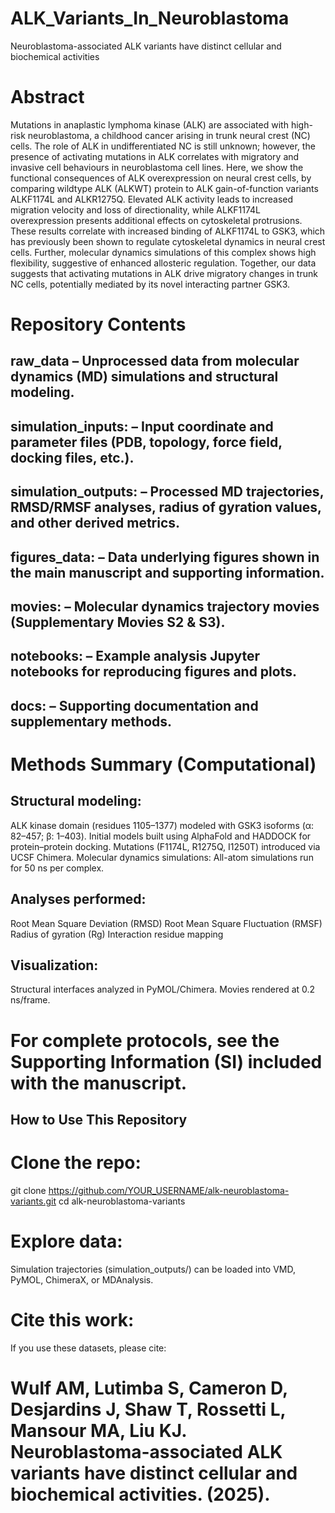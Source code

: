 # ALK_Variants_In_Neuroblastoma
Neuroblastoma-associated ALK variants have distinct cellular and biochemical activities 
# Abstract
Mutations in anaplastic lymphoma kinase (ALK) are associated with high-risk neuroblastoma, a childhood cancer arising in trunk neural crest (NC) cells. The role of ALK in undifferentiated NC is still unknown; however, the presence of activating mutations in ALK correlates with migratory and invasive cell behaviours in neuroblastoma cell lines. Here, we show the functional consequences of ALK overexpression on neural crest cells, by comparing wildtype ALK (ALKWT) protein to ALK gain-of-function variants ALKF1174L and ALKR1275Q. Elevated ALK activity leads to increased migration velocity and loss of directionality, while ALKF1174L overexpression presents additional effects on cytoskeletal protrusions. These results correlate with increased binding of ALKF1174L to GSK3, which has previously been shown to regulate cytoskeletal dynamics in neural crest cells. Further, molecular dynamics simulations of this complex shows high flexibility, suggestive of enhanced allosteric regulation. Together, our data suggests that activating mutations in ALK drive migratory changes in trunk NC cells, potentially mediated by its novel interacting partner GSK3.

# Repository Contents
## raw_data – Unprocessed data from molecular dynamics (MD) simulations and structural modeling.
## simulation_inputs: – Input coordinate and parameter files (PDB, topology, force field, docking files, etc.).
## simulation_outputs: – Processed MD trajectories, RMSD/RMSF analyses, radius of gyration values, and other derived metrics.
## figures_data: – Data underlying figures shown in the main manuscript and supporting information.
## movies: – Molecular dynamics trajectory movies (Supplementary Movies S2 & S3).
## notebooks: – Example analysis Jupyter notebooks for reproducing figures and plots.
## docs: – Supporting documentation and supplementary methods.

# Methods Summary (Computational)

## Structural modeling:
ALK kinase domain (residues 1105–1377) modeled with GSK3 isoforms (α: 82–457; β: 1–403).
Initial models built using AlphaFold and HADDOCK for protein–protein docking.
Mutations (F1174L, R1275Q, I1250T) introduced via UCSF Chimera.
Molecular dynamics simulations:
All-atom simulations run for 50 ns per complex.

## Analyses performed:
Root Mean Square Deviation (RMSD)
Root Mean Square Fluctuation (RMSF)
Radius of gyration (Rg)
Interaction residue mapping

## Visualization:
Structural interfaces analyzed in PyMOL/Chimera.
Movies rendered at 0.2 ns/frame.

# For complete protocols, see the Supporting Information (SI) included with the manuscript.



## How to Use This Repository

# Clone the repo:
git clone https://github.com/YOUR_USERNAME/alk-neuroblastoma-variants.git
cd alk-neuroblastoma-variants


# Explore data:
Simulation trajectories (simulation_outputs/) can be loaded into VMD, PyMOL, ChimeraX, or MDAnalysis.


# Cite this work:
If you use these datasets, please cite:

# Wulf AM, Lutimba S, Cameron D, Desjardins J, Shaw T, Rossetti L, Mansour MA, Liu KJ. Neuroblastoma-associated ALK variants have distinct cellular and biochemical activities. (2025).
